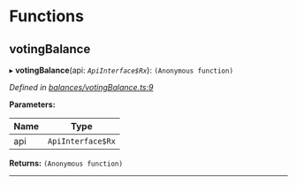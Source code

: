 

# Functions

<a id="votingbalance"></a>

##  votingBalance

▸ **votingBalance**(api: *`ApiInterface$Rx`*): `(Anonymous function)`

*Defined in [balances/votingBalance.ts:9](https://github.com/polkadot-js/api/blob/acaca67/packages/api-derive/src/balances/votingBalance.ts#L9)*

**Parameters:**

| Name | Type |
| ------ | ------ |
| api | `ApiInterface$Rx` |

**Returns:** `(Anonymous function)`

___


